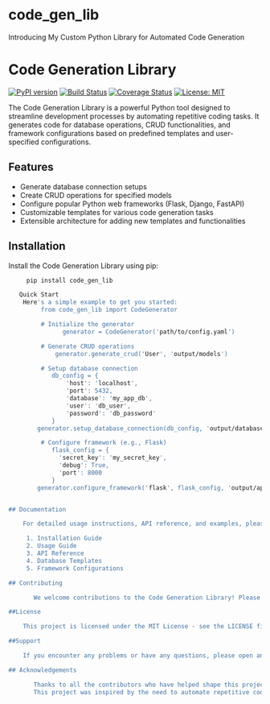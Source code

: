 # code_gen_lib
Introducing My Custom Python Library for Automated Code Generation

# Code Generation Library

[![PyPI version](https://badge.fury.io/py/code_gen_lib.svg)](https://badge.fury.io/py/code_gen_lib)
[![Build Status](https://travis-ci.org/Pabitra3/code_gen_lib.svg?branch=main)](https://travis-ci.org/Pabitra3/code_gen_lib)
[![Coverage Status](https://coveralls.io/repos/github/Pabitra3/code_gen_lib/badge.svg?branch=main)](https://coveralls.io/github/Pabitra3/code_gen_lib?branch=main)
[![License: MIT](https://img.shields.io/badge/License-MIT-yellow.svg)](https://opensource.org/licenses/MIT)

The Code Generation Library is a powerful Python tool designed to streamline development processes by automating repetitive coding tasks. It generates code for database operations, CRUD functionalities, and framework configurations based on predefined templates and user-specified configurations.

## Features

- Generate database connection setups
- Create CRUD operations for specified models
- Configure popular Python web frameworks (Flask, Django, FastAPI)
- Customizable templates for various code generation tasks
- Extensible architecture for adding new templates and functionalities

## Installation

Install the Code Generation Library using pip:

```bash
     pip install code_gen_lib

   Quick Start
    Here's a simple example to get you started:
         from code_gen_lib import CodeGenerator

         # Initialize the generator
               generator = CodeGenerator('path/to/config.yaml')

         # Generate CRUD operations
             generator.generate_crud('User', 'output/models')

         # Setup database connection
            db_config = {
                'host': 'localhost',
                'port': 5432,
                'database': 'my_app_db',
                'user': 'db_user',
                'password': 'db_password'
            }
        generator.setup_database_connection(db_config, 'output/database/connection.py')

         # Configure framework (e.g., Flask)
            flask_config = {
              'secret_key': 'my_secret_key',
              'debug': True,
              'port': 8000
            }
        generator.configure_framework('flask', flask_config, 'output/app')


## Documentation

    For detailed usage instructions, API reference, and examples, please refer to our documentation.

     1. Installation Guide
     2. Usage Guide
     3. API Reference
     4. Database Templates
     5. Framework Configurations

## Contributing

       We welcome contributions to the Code Generation Library! Please see our Contributing Guide for more details on how to get started.

##License

    This project is licensed under the MIT License - see the LICENSE file for details.

##Support

    If you encounter any problems or have any questions, please open an issue on our GitHub repository.

## Acknowledgements

       Thanks to all the contributors who have helped shape this project.
       This project was inspired by the need to automate repetitive coding tasks in modern web development.

